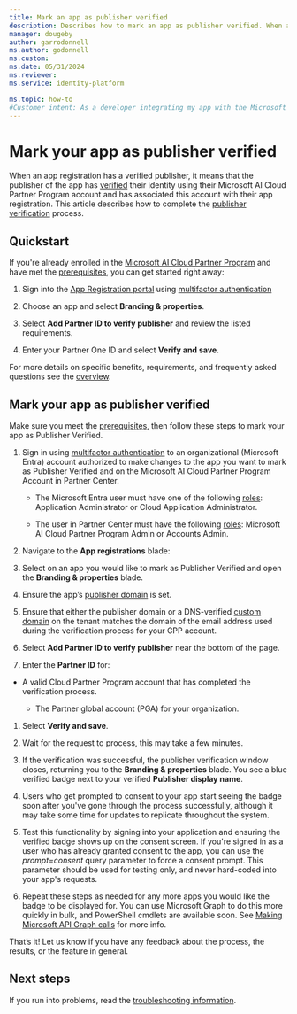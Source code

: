```yaml
---
title: Mark an app as publisher verified
description: Describes how to mark an app as publisher verified. When an application is marked as publisher verified, it means that the publisher (application developer) verified the authenticity of their organization using a Cloud Partner Program (CPP) account that completed the verification process and associated this CPP account with that application registration.
manager: dougeby
author: garrodonnell
ms.author: godonnell
ms.custom: 
ms.date: 05/31/2024
ms.reviewer: 
ms.service: identity-platform

ms.topic: how-to
#Customer intent: As a developer integrating my app with the Microsoft identity platform, I want to complete the publisher verification process for my app registration, so that users can see that my app is publisher verified and trust its authenticity.
---
```


# Mark your app as publisher verified

When an app registration has a verified publisher, it means that the publisher of the app has [verified](/partner-center/verification-responses) their identity using their Microsoft AI Cloud Partner Program account and has associated this account with their app registration. This article describes how to complete the [publisher verification](publisher-verification-overview.md) process.

## Quickstart
If you're already enrolled in the [Microsoft AI Cloud Partner Program](/partner-center/intro-to-cloud-partner-program-membership) and have met the [prerequisites](publisher-verification-overview.md#requirements), you can get started right away: 

1. Sign into the [App Registration portal](https://aka.ms/PublisherVerificationPreview) using [multifactor authentication](~/identity/authentication/concept-mfa-licensing.md)

1. Choose an app and select **Branding & properties**. 

1. Select **Add Partner ID to verify publisher** and review the listed requirements.

1. Enter your Partner One ID and select **Verify and save**.

For more details on specific benefits, requirements, and frequently asked questions see the [overview](publisher-verification-overview.md).

## Mark your app as publisher verified
Make sure you meet the [prerequisites](publisher-verification-overview.md#requirements), then follow these steps to mark your app as Publisher Verified.  

1. Sign in using [multifactor authentication](~/identity/authentication/concept-mfa-licensing.md) to an organizational (Microsoft Entra) account authorized to make changes to the app you want to mark as Publisher Verified and on the Microsoft AI Cloud Partner Program Account in Partner Center.

    - The Microsoft Entra user must have one of the following [roles](~/identity/role-based-access-control/permissions-reference.md): Application Administrator or Cloud Application Administrator. 

   - The user in Partner Center must have the following [roles](/partner-center/permissions-overview): Microsoft AI Cloud Partner Program Admin or Accounts Admin. 
      
1. Navigate to the **App registrations** blade:  

1. Select on an app you would like to mark as Publisher Verified and open the **Branding & properties** blade. 

1. Ensure the app’s [publisher domain](howto-configure-publisher-domain.md) is set. 

1. Ensure that either the publisher domain or a DNS-verified [custom domain](~/fundamentals/add-custom-domain.yml) on the tenant matches the domain of the email address used during the verification process for your CPP account.

1. Select **Add Partner ID to verify publisher** near the bottom of the page. 

1. Enter the **Partner ID** for: 

- A valid Cloud Partner Program account that has completed the verification process.  

    - The Partner global account (PGA) for your organization. 

1. Select **Verify and save**. 

1. Wait for the request to process, this may take a few minutes. 

1. If the verification was successful, the publisher verification window closes, returning you to the **Branding & properties** blade. You see a blue verified badge next to your verified **Publisher display name**. 

1. Users who get prompted to consent to your app start seeing the badge soon after you've gone through the process successfully, although it may take some time for updates to replicate throughout the system. 

1. Test this functionality by signing into your application and ensuring the verified badge shows up on the consent screen. If you're signed in as a user who has already granted consent to the app, you can use the *prompt=consent* query parameter to force a consent prompt. This parameter should be used for testing only, and never hard-coded into your app's requests.

1. Repeat these steps as needed for any more apps you would like the badge to be displayed for. You can use Microsoft Graph to do this more quickly in bulk, and PowerShell cmdlets are available soon. See [Making Microsoft API Graph calls](troubleshoot-publisher-verification.md#making-microsoft-graph-api-calls) for more info. 

That’s it! Let us know if you have any feedback about the process, the results, or the feature in general. 

## Next steps
If you run into problems, read the [troubleshooting information](troubleshoot-publisher-verification.md).
